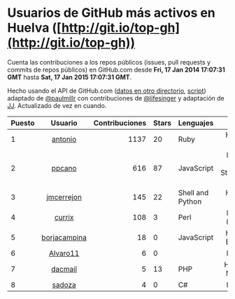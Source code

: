 # Usuarios de GitHub más activos en Huelva ([http://git.io/top-gh](http://git.io/top-gh))

  Cuenta las contribuciones a los repos públicos (issues, pull requests y commits de repos públicos) en GitHub.com desde  **Fri, 17 Jan 2014 17:07:31 GMT** hasta **Sat, 17 Jan 2015 17:07:31 GMT**.

  Hecho usando el API de GitHub.com ([datos en otro directorio](https://github.com/JJ/top-github-users-data/tree/master/data), [script](https://github.com/JJ/top-github-users)) adaptado de [@paulmillr](https://github.com/paulmillr) con contribuciones de [@lifesinger](https://github.com/lifesinger) y adaptación de [JJ](http://jj.github.io). Actualizado de vez en cuando.

| Puesto   |      Usuario      |  Contribuciones | Stars | Lenguajes   |      Lugar      |  Avatar |
|----------|:-----------------:|----------------:|-------|-------------|:---------------:|---------|
| 1 | [antonio](https://github.com/antonio) | 1137 | 20 | Ruby | Huelva, Spain | ![Antonio Santos](https://avatars2.githubusercontent.com/u/17516?v=3&s=64) |
| 2 | [ppcano](https://github.com/ppcano) | 616 | 87 | JavaScript | Huelva (ES), Stockholm (SE) | ![Pepe Cano](https://avatars3.githubusercontent.com/u/825430?v=3&s=64) |
| 3 | [jmcerrejon](https://github.com/jmcerrejon) | 145 | 22 | Shell and Python | Huelva, Spain | ![Jose Cerrejon](https://avatars2.githubusercontent.com/u/1942431?v=3&s=64) |
| 4 | [currix](https://github.com/currix) | 108 | 3 | Perl | Huelva (Spain) | ![Curro](https://avatars0.githubusercontent.com/u/6237933?v=3&s=64) |
| 5 | [borjacampina](https://github.com/borjacampina) | 18 | 0 | JavaScript | Huelva, España | ![Borja Campina](https://avatars2.githubusercontent.com/u/514025?v=3&s=64) |
| 6 | [Alvaro11](https://github.com/Alvaro11) | 6 | 0 |  | Huelva | ![Álvaro](https://avatars0.githubusercontent.com/u/8927377?v=3&s=64) |
| 7 | [dacmail](https://github.com/dacmail) | 5 | 13 | PHP | Huelva-Málaga | ![Daniel Aguilar](https://avatars1.githubusercontent.com/u/11754?v=3&s=64) |
| 8 | [sadoza](https://github.com/sadoza) | 4 | 0 | C# | Huelva | ![Santi](https://avatars0.githubusercontent.com/u/6042243?v=3&s=64) |

